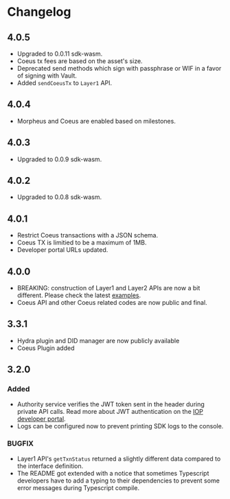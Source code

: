 # Changelog

## 4.0.5

- Upgraded to 0.0.11 sdk-wasm.
- Coeus tx fees are based on the asset's size.
- Deprecated send methods which sign with passphrase or WIF in a favor of signing with Vault.
- Added `sendCoeusTx` to `Layer1` API.

## 4.0.4

- Morpheus and Coeus are enabled based on milestones.

## 4.0.3

- Upgraded to 0.0.9 sdk-wasm.

## 4.0.2

- Upgraded to 0.0.8 sdk-wasm.

## 4.0.1

- Restrict Coeus transactions with a JSON schema.
- Coeus TX is limitied to be a maximum of 1MB.
- Developer portal URLs updated.

## 4.0.0

- BREAKING: construction of Layer1 and Layer2 APIs are now a bit different. Please check the latest [examples](https://github.com/Internet-of-People/ts-examples).
- Coeus API and other Coeus related codes are now public and final.

## 3.3.1

- Hydra plugin and DID manager are now publicly available
- Coeus Plugin added

## 3.2.0

### Added

- Authority service verifies the JWT token sent in the header during private API calls. Read more about JWT authentication on the [IOP developer portal](https://developer.iop.global/api/auth).
- Logs can be configured now to prevent printing SDK logs to the console.

### BUGFIX

- Layer1 API's `getTxnStatus` returned a slightly different data compared to the interface definition.
- The README got extended with a notice that sometimes Typescript developers have to add a typing to their dependencies to prevent some error messages during Typescript compile.
